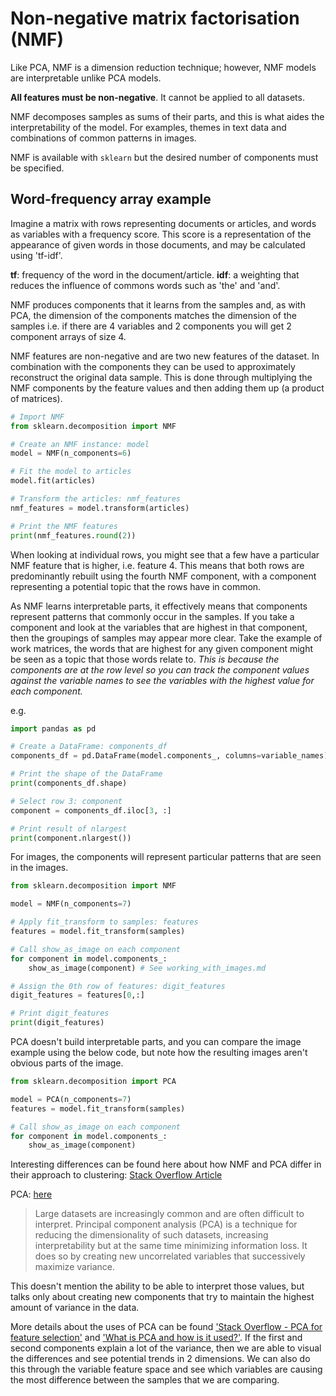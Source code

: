 # Non-negative matrix factorisation (NMF)
Like PCA, NMF is a dimension reduction technique; however, NMF models are interpretable unlike PCA models. 

**All features must be non-negative**. It cannot be applied to all datasets. 

NMF decomposes samples as sums of their parts, and this is what aides the interpretability of the model. For examples, themes in text data and combinations of common patterns in images. 

NMF is available with `sklearn` but the desired number of components must be specified. 

## Word-frequency array example 
Imagine a matrix with rows representing documents or articles, and words as variables with a frequency score. This score is a representation of the appearance of given words in those documents, and may be calculated using 'tf-idf'. 

**tf**: frequency of the word in the document/article. 
**idf**: a weighting that reduces the influence of commons words such as 'the' and 'and'. 

NMF produces components that it learns from the samples and, as with PCA, the dimension of the components matches the dimension of the samples i.e. if there are 4 variables and 2 components you will get 2 component arrays of size 4. 

NMF features are non-negative and are two new features of the dataset. In combination with the components they can be used to approximately reconstruct the original data sample. This is done through multiplying the NMF components by the feature values and then adding them up (a product of matrices). 

```python 
# Import NMF
from sklearn.decomposition import NMF

# Create an NMF instance: model
model = NMF(n_components=6)

# Fit the model to articles
model.fit(articles)

# Transform the articles: nmf_features
nmf_features = model.transform(articles)

# Print the NMF features
print(nmf_features.round(2))
```

When looking at individual rows, you might see that a few have a particular NMF feature that is higher, i.e. feature 4. This means that both rows are predominantly rebuilt using the fourth NMF component, with a component representing a potential topic that the rows have in common. 

As NMF learns interpretable parts, it effectively means that components represent patterns that commonly occur in the samples. If you take a component and look at the variables that are highest in that component, then the groupings of samples may appear more clear. Take the example of work matrices, the words that are highest for any given component might be seen as a topic that those words relate to. 
_This is because the components are at the row level so you can track the component values against the variable names to see the variables with the highest value for each component._

e.g.  
```python
import pandas as pd

# Create a DataFrame: components_df
components_df = pd.DataFrame(model.components_, columns=variable_names)

# Print the shape of the DataFrame
print(components_df.shape)

# Select row 3: component
component = components_df.iloc[3, :]

# Print result of nlargest
print(component.nlargest())
```

For images, the components will represent particular patterns that are seen in the images. 

```python 
from sklearn.decomposition import NMF

model = NMF(n_components=7)

# Apply fit_transform to samples: features
features = model.fit_transform(samples)

# Call show_as_image on each component
for component in model.components_:
    show_as_image(component) # See working_with_images.md

# Assign the 0th row of features: digit_features
digit_features = features[0,:]

# Print digit_features
print(digit_features)
```

PCA doesn't build interpretable parts, and you can compare the image example using the below code, but note how the resulting images aren't obvious parts of the image. 

```python 
from sklearn.decomposition import PCA

model = PCA(n_components=7)
features = model.fit_transform(samples)

# Call show_as_image on each component
for component in model.components_:
    show_as_image(component)
```

Interesting differences can be found here about how NMF and PCA differ in their approach to clustering: 
[Stack Overflow Article](https://stats.stackexchange.com/questions/502072/what-is-the-main-difference-between-pca-and-nmf-and-why-to-choose-one-rather-tha)

PCA: [here](https://royalsocietypublishing.org/doi/10.1098/rsta.2015.0202)
> Large datasets are increasingly common and are often difficult to interpret. Principal component analysis (PCA) is a technique for reducing the dimensionality of such datasets, increasing interpretability but at the same time minimizing information loss. It does so by creating new uncorrelated variables that successively maximize variance.

This doesn't mention the ability to be able to interpret those values, but talks only about creating new components that try to maintain the highest amount of variance in the data. 

More details about the uses of PCA can be found ['Stack Overflow - PCA for feature selection'](https://stats.stackexchange.com/questions/27300/using-principal-component-analysis-pca-for-feature-selection) and ['What is PCA and how is it used?'](https://www.sartorius.com/en/knowledge/science-snippets/what-is-principal-component-analysis-pca-and-how-it-is-used-507186#:~:text=The%20most%20important%20use%20of,variables%2C%20and%20among%20the%20variables.). If the first and second components explain a lot of the variance, then we are able to visual the differences and see potential trends in 2 dimensions. We can also do this through the variable feature space and see which variables are causing the most difference between the samples that we are comparing. 